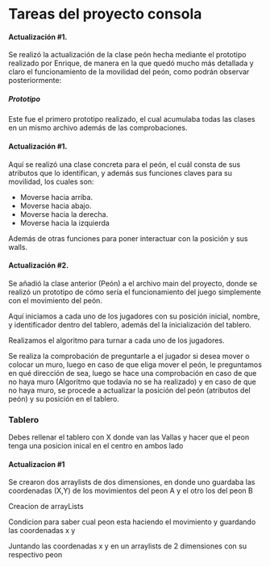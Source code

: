 # Tareas del proyecto consola

#### Actualización #1.

Se realizó la actualización de la clase peón hecha mediante el prototipo realizado por Enrique, de manera en la que quedó mucho más detallada y claro el funcionamiento de la movilidad del peón, como podrán observar posteriormente:

##### Prototipo


Este fue el primero prototipo realizado, el cual acumulaba todas las clases en un mismo archivo además de las comprobaciones.

#### Actualización #1.


Aquí se realizó una clase concreta para el peón, el cuál consta de sus atributos que lo identifican, y además sus funciones claves para su movilidad, los cuales son:
* Moverse hacia arriba.
* Moverse hacia abajo.
* Moverse hacia la derecha.
* Moverse hacia la izquierda

Además de otras funciones para poner interactuar con la posición y sus walls.


#### Actualización #2.

Se añadió la clase anterior (Peón) a el archivo main del proyecto, donde se realizó un prototipo de cómo sería el funcionamiento del juego simplemente con el movimiento del peón.



Aquí iniciamos a cada uno de los jugadores con su posición inicial, nombre, y identificador dentro del tablero, además del la inicialización del tablero.



Realizamos el algoritmo para turnar a cada uno de los jugadores.



Se realiza la comprobación de preguntarle a el jugador si desea mover o colocar un muro, luego en caso de que eliga mover el peón, le preguntamos en qué dirección de sea, luego se hace una comprobación en caso de que no haya muro (Algoritmo que todavía no se ha realizado) y en caso de que no haya muro, se procede a actualizar la posición del peón (atributos del peón) y su posición en el tablero.

### Tablero
Debes rellenar el tablero con X donde van las Vallas y hacer que el peon tenga una posicion inical en el centro en ambos lado 
#### Actualizacion #1
Se crearon dos arraylists de dos dimensiones, en donde uno guardaba las coordenadas (X,Y) de los movimientos del peon A y el otro los del peon B

Creacion de arrayLists

Condicion para saber cual peon esta haciendo el movimiento y guardando las coordenadas x y

Juntando las coordenadas x y en un arraylists de 2 dimensiones con su respectivo peon

